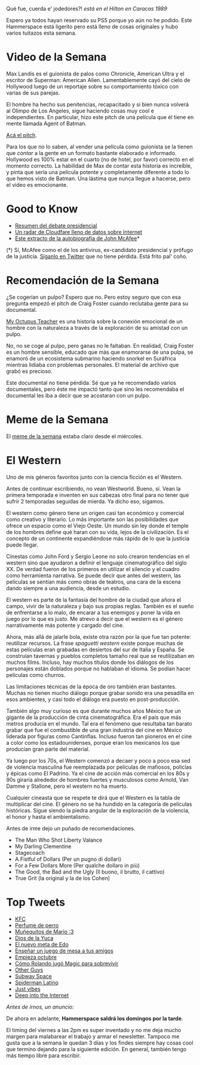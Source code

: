 Qué fue, cuerda e' jodedores?! *está en el Hilton en Caracas 1989*

Espero ya todos hayan reservado su PS5 porque yo aún no he podido. Este Hammerspace está ligerito pero está lleno de cosas originales y hubo varios tuitazos esta semana.

# Video de la Semana

Max Landis es el guionista de palos como Chronicle, American Ultra y el escritor de Superman: American Alien. Lamentablemente cayó del cielo de Hollywood luego de un reportaje sobre su comportamiento tóxico con varias de sus parejas.

El hombre ha hecho sus penitencias, recapacitado y si bien nunca volverá al Olimpo de Los Angeles, sigue haciendo cosas muy cool e independientes. En particular, hizo este pitch de una película que él tiene en mente llamada Agent of Batman.

[Acá el pitch](https://youtu.be/MpLW3cB-U58).

Para los que no lo saben, al vender una película como guionista se la tienen que _contar_ a la gente en un formato bastante elaborado e informado. Hollywood es 100% estar en el cuarto (no de hotel, por favor) correcto en el momento correcto. La habilidad de Max de contar esta historia es increíble, y pinta que sería una película potente y completamente diferente a todo lo que hemos visto de Batman. Una lástima que nunca llegue a hacerse, pero el video es emocionante.

# Good to Know

- [Resumen del debate presidencial](https://waitbutwhy.com/2020/09/debate2020.html)
- [Un radar de Cloudfare lleno de datos sobre Internet](https://radar.cloudflare.com/)
- [Este extracto de la autobiografía de John McAfee](https://loggiaonfire.com/magazine/'the_woman_in_nepal,_chapter_one'_by_john_mcafee_1589057699.html)*


(*) Sí, McAfee como el de los antivirus, ex-candidato presidencial y prófugo de la justicia. [Síganlo en Twitter](https://twitter.com/officialmcafee/status/1312076901570277383) que no tiene pérdida. Está frito pal' coño.

# Recomendación de la Semana

¿Se cogerían un pulpo? Espero que no. Pero estoy seguro que con esa pregunta empezó el pitch de Craig Foster cuando reclutaba gente para su documental.

[My Octupus Teacher](https://www.netflix.com/title/81045007) es una historia sobre la conexión emocional de un hombre con la naturaleza a través de la exploración de su amistad con un pulpo.

No, no se coge al pulpo, pero ganas no le faltaban. En realidad, Craig Foster es un hombre sensible, educado que más que enamorarse de una pulpa, se enamoró de un ecosistema submarino haciendo snorkel en Suráfrica mientras lidiaba con problemas personales. El material de archivo que grabó es precioso.

Este documental no tiene pérdida. Sé que ya he recomendado varios documentales, pero éste me impactó tanto que sino les recomendaba el documental les iba a decir que se acostaran con un pulpo.

# Meme de la Semana

El [meme de la semana](https://twitter.com/cris7ian/status/1311293448453058560) estaba claro desde el miércoles.

# El Western

Uno de mis géneros favoritos junto con la ciencia ficción es el Western.

Antes de continuar escribiendo, no vean Westworld. Bueno, sí. Vean la primera temporada e inventen en sus cabezas otro final para no tener que sufrir 2 temporadas seguidas de mierda. Ya dicho eso, sigamos.

El western como género tiene un origen casi tan económico y comercial como creativo y literario. Lo más importante son las posibilidades que ofrece un espacio como el Viejo Oeste. Un mundo sin ley donde el temple de los hombres define qué haran con su vida, lejos de la civilización. Es el concepto de un continente expandiéndose más rápido de lo que la justicia puede llegar.

Cinestas como John Ford y Sergio Leone no solo crearon tendencias en el western sino que ayudaron a definir el lenguaje cinematográfico del siglo XX. De verdad fueron de los primeros en utilizar el silencio y el cuadro como herramienta narrativa. Se puede decir que antes del western, las películas se sentían más como obras de teatros, una cara de la escena dando siempre a una audiencia, desde un estudio.

El western es parte de la fantasía del hombre de la ciudad que añora el campo, vivir de la naturaleza y bajo sus propias reglas. También es el sueño de enfrentarse a lo malo, de encarar a tus enemigos y poner la vida en juego por lo que es justo. Me atrevo a decir que el western es el género narrativamente más potente y cargado del cine.

Ahora, más allá de jalarle bola, existe otra razón por la que fue tan potente: reutilizar recursos. La frase _spaguetti western_ existe porque muchas de estas películas eran grabadas en desiertos del sur de Italia y España. Se construían tavernas y pueblos completos tamaño real que se reutilizaban en muchos films. Incluso, hay muchos títulos donde los diálogos de los personajes están doblados porque no hablaban el idioma. Se podían hacer películas como churros.

Las limitaciones técnicas de la época de oro también eran bastantes. Muchas no tienen mucho diálogo porque grabar sonido era una pesadilla en esos ambientes, y casi todo el diálogo era puesto en post-producción.

También algo muy curioso es que durante muchos años México fue un gigante de la producción de cinta cinematográfica. Era el país que más metros producía en el mundo. Tal era el fenómeno que resultaba tan barato grabar que fue el combustible de una gran industria del cine en México liderada por figuras como Cantinflas. Incluso fueron tan pioneros en el cine a color como los estadounidenses, porque eran los mexicanos los que producían gran parte del material.

Ya luego por los 70s, el Western comenzó a decaer y poco a poco esa sed de violencia masculina fue reemplazada por películas de mafiosos, policías y épicas como El Padrino. Ya el cine de acción más comercial en los 80s y 90s giraría alrededor de hombres fuertes y musculosos como Arnold, Van Damme y Stallone, pero el western no ha muerto.

Cualquier cineasta que se respete te dirá que el Western es la tabla de multiplicar del cine. El género no se ha hundido en la categoría de películas históricas. Sigue siendo la piedra angular de la exploración de la violencia, el honor y hasta el ambientalismo.

Antes de irme dejo un puñado de recomendaciones.

- The Man Who Shot Liberty Valance
- My Darling Clementine
- Stagecoach
 - A Fistful of Dollars (Per un pugno di dollari)
 - For a Few Dollars More (Per qualche dollaro in più)
 - The Good, the Bad and the Ugly (Il buono, il brutto, il cattivo)
- True Grit (la original y la de los Cohen)

# Top Tweets
- [KFC](https://twitter.com/KFC_ES/status/1311960382202839041)
- [Perfume de perro](https://twitter.com/cris7ian/status/1312139403456700416)
- [Muñequitos de Mario :3](https://twitter.com/VGArtAndTidbits/status/1312301611692298241)
- [Dios de la Yuca](https://twitter.com/aIterandi/status/1311678774560391168)
- [El nuevo meta de Edo](https://twitter.com/Gianko/status/1312051545329065984)
- [Enseñar un juego de mesa a tus amigos](https://twitter.com/PhilJamesson/status/1164604900208250880)
- [Empieza octubre](https://twitter.com/cav0rting/status/1311440768268107784)
- [Cómo Rolando jugó Magic para sobrevivir](https://twitter.com/RolandoEnSerio/status/1298072758216265733)
- [Other Guys](https://twitter.com/psuedofolio/status/1308981089592135680)
- [Subway Space](https://twitter.com/tinymakesthings/status/1311027088384688128)
- [Spiderman Latino](https://twitter.com/fer_medinac/status/1310286889597968390)
- [Just vibes](https://twitter.com/DrewFrogger/status/1309531633545089024)
- [Deep into the Internet](https://twitter.com/littlechirons/status/1309485866662862849)

_Antes de irnos, un anuncio:_

De ahora en adelante, **Hammerspace saldrá los domingos por la tarde**.

El timing del viernes a las 2pm es super inventado y no me deja mucho margen para malabarear el trabajo y armar el newsletter. Tampoco me gusta que a la semana le quedan 3 días y los findes siempre hay cosas cool que termino dejando para la siguiente edición. En general, también tengo más tiempo libre para escribir.
